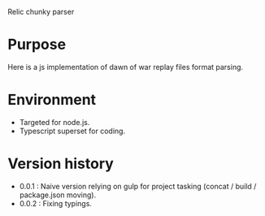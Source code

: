 ﻿Relic chunky parser

# Purpose

Here is a js implementation of dawn of war replay files format parsing.

# Environment

- Targeted for node.js.
- Typescript superset for coding.

# Version history

*  0.0.1 : Naive version relying on gulp for project tasking (concat / build / package.json moving).
*  0.0.2 : Fixing typings.
